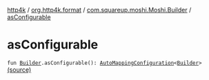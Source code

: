 [http4k](../../index.md) / [org.http4k.format](../index.md) / [com.squareup.moshi.Moshi.Builder](index.md) / [asConfigurable](./as-configurable.md)

# asConfigurable

`fun `[`Builder`](http://square.github.io/moshi/1.x/moshi/com/squareup/moshi/Moshi/Builder.html)`.asConfigurable(): `[`AutoMappingConfiguration`](../-auto-mapping-configuration/index.md)`<`[`Builder`](http://square.github.io/moshi/1.x/moshi/com/squareup/moshi/Moshi/Builder.html)`>` [(source)](https://github.com/http4k/http4k/blob/master/http4k-format-moshi/src/main/kotlin/org/http4k/format/internalMoshi.kt#L40)
